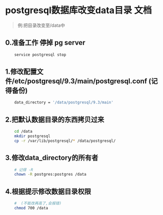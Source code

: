 # postgresql数据库改变data目录 文档

> 例:把目录改变至/data中

## 0.准备工作 停掉 pg server

```sh
  	service postgresql stop 
```

## 1.修改配置文件/etc/postgresql/9.3/main/postgresql.conf (记得备份)

```sh
	data_directory = '/data/postgresql/9.3/main'
```

## 2.把默认数据目录的东西拷贝过来

```sh
    cd /data
    mkdir postgresql
    cp -r /var/lib/postgresql/* /data/postgresql/
```

## 3.修改data_directory的所有者
```sh
	# 记得 -R
	chown -R postgres:postgres /data
```

## 4.根据提示修改数据目录权限
```sh
	#  (不能改再高了,会报错)
	chmod 700 /data
```
